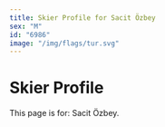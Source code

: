 ```yaml
---
title: Skier Profile for Sacit Özbey
sex: "M"
id: "6986"
image: "/img/flags/tur.svg" 
---
```


# Skier Profile

This page is for: Sacit Özbey.
    